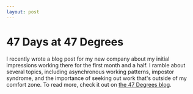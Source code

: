 ```yaml
---
layout: post
---
```


# 47 Days at 47 Degrees

I recently wrote a blog post for my new company about my initial impressions working there for the first month and a half.  I ramble about several topics, including asynchronous working patterns, impostor syndrome, and the importance of seeking out work that's outside of my comfort zone.  To read more, check it out on [the 47 Degrees blog](https://www.47deg.com/blog/47-days-at-47-degrees/).  
